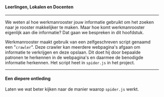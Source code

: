 #### Leerlingen, Lokalen en Docenten
---
We weten al hoe werkmanrooster jouw informatie gebruikt om het zoeken naar je rooster makkelijker te maken. Maar hoe komt werkmanrooster eigenlijk aan die informatie? Dat gaan we bespreken in dit hoofdstuk.
  
Werkmanrooster maakt gebruik van een zelfgeschreven script genaamd een "`crawler`". Deze crawler kan meerdere webpagina's afgaan om informatie te verkrijgen en deze opslaan. Dit doet hij door bepaalde patronen te herkennen in de webpagina's en daarmee de benodigde informatie herkennen. Het script heet in `spider.js` in het project.

---
#### Een diepere ontleding
Laten we wat beter kijken naar de manier waarop `spider.js` werkt.
